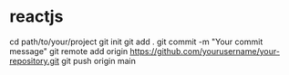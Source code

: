 # reactjs

cd path/to/your/project git init git add . git commit -m "Your commit message" git remote add origin https://github.com/yourusername/your-repository.git git push origin main
